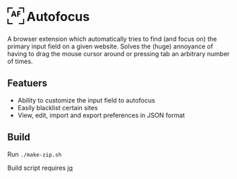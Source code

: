 <h1 align="left">
    <sub>
    <img src="src/icon.svg" width="38px" height="38px">
    </sub>
    Autofocus
</h1>

A browser extension which automatically tries to find (and focus on) the primary input field on a given website.
Solves the (huge) annoyance of having to drag the mouse cursor around or pressing tab an arbitrary number of times.

## Featuers
- Ability to customize the input field to autofocus
- Easily blacklist certain sites
- View, edit, import and export preferences in JSON format


## Build
Run ``./make-zip.sh``

Build script requires [jq](https://stedolan.github.io/jq/)